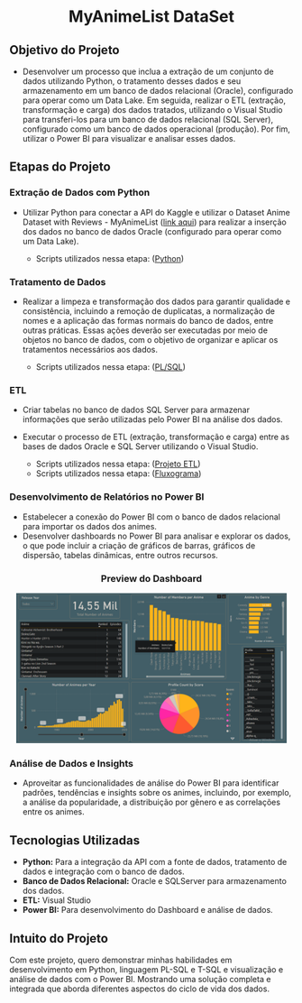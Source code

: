 <h1 align="center"> MyAnimeList DataSet </h1>


## Objetivo do Projeto

- Desenvolver um processo que inclua a extração de um conjunto de dados utilizando Python, o tratamento desses dados e seu armazenamento em um banco de dados relacional (Oracle), configurado para operar como um Data Lake. Em seguida, realizar o ETL (extração, transformação e carga) dos dados tratados, utilizando o Visual Studio para transferi-los para um banco de dados relacional (SQL Server), configurado como um banco de dados operacional (produção). Por fim, utilizar o Power BI para visualizar e analisar esses dados.

## Etapas do Projeto

### Extração de Dados com Python

- Utilizar Python para conectar a API do Kaggle e utilizar o Dataset Anime Dataset with Reviews - MyAnimeList ([link aqui](https://www.kaggle.com/datasets/marlesson/myanimelist-dataset-animes-profiles-reviews)) para realizar a inserção dos dados no banco de dados Oracle (configurado para operar como um Data Lake).

  * Scripts utilizados nessa etapa: ([Python](./Scripts_Python))

### Tratamento de Dados

- Realizar a limpeza e transformação dos dados para garantir qualidade e consistência, incluindo a remoção de duplicatas, a normalização de nomes e a aplicação das formas normais do banco de dados, entre outras práticas. Essas ações deverão ser executadas por meio de objetos no banco de dados, com o objetivo de organizar e aplicar os tratamentos necessários aos dados.

   * Scripts utilizados nessa etapa: ([PL/SQL](./Scripts_PLSQL))

### ETL
 
- Criar tabelas no banco de dados SQL Server para armazenar informações que serão utilizadas pelo Power BI na análise dos dados.
- Executar o processo de ETL (extração, transformação e carga) entre as bases de dados Oracle e SQL Server utilizando o Visual Studio.

   * Scripts utilizados nessa etapa: ([Projeto ETL](./ETL_SSIS/Animes))
   * Scripts utilizados nessa etapa: ([Fluxograma](./ETL_SSIS/Fluxograma_ETL))
 
### Desenvolvimento de Relatórios no Power BI

- Estabelecer a conexão do Power BI com o banco de dados relacional para importar os dados dos animes.
- Desenvolver dashboards no Power BI para analisar e explorar os dados, o que pode incluir a criação de gráficos de barras, gráficos de dispersão, tabelas dinâmicas, entre outros recursos.


<div align="center">
<h3> Preview do Dashboard </h3>
  <a href="https://app.powerbi.com/view?r=eyJrIjoiZTkxODczMWQtNGJmZS00MDU0LTllZDktMzRiNzNkYTFkMjM1IiwidCI6IjcwNjBlYjFhLWZkY2MtNGVhOS05MTk4LWQ5N2FhNDkyZmJjMiJ9" target="_blank">
    <img src="./Powerbi/imagem_capa.png" alt="Assista a apresentação" width="480" />
  </a>
</div>
 
### Análise de Dados e Insights

- Aproveitar as funcionalidades de análise do Power BI para identificar padrões, tendências e insights sobre os animes, incluindo, por exemplo, a análise da popularidade, a distribuição por gênero e as correlações entre os animes.

## Tecnologias Utilizadas

- **Python:** Para a integração da API com a fonte de dados, tratamento de dados e integração com o banco de dados.
- **Banco de Dados Relacional:** Oracle e SQLServer para armazenamento dos dados.
- **ETL:** Visual Studio
- **Power BI:** Para desenvolvimento do Dashboard e análise de dados.

## Intuito do Projeto

Com este projeto, quero demonstrar minhas habilidades em desenvolvimento em Python, linguagem PL-SQL e T-SQL e visualização e análise de dados com o Power BI. Mostrando uma solução completa e integrada que aborda diferentes aspectos do ciclo de vida dos dados.
